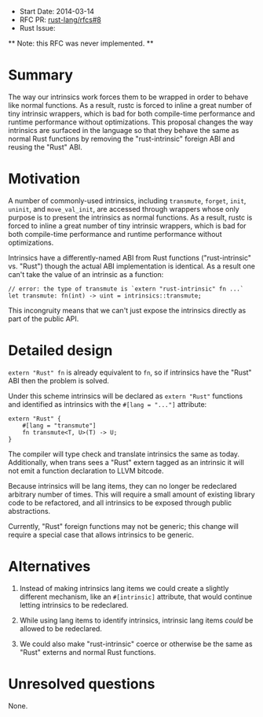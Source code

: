 - Start Date: 2014-03-14
- RFC PR: [rust-lang/rfcs#8](https://github.com/rust-lang/rfcs/pull/8)
- Rust Issue: 

** Note: this RFC was never implemented. **

# Summary

The way our intrinsics work forces them to be wrapped in order to
behave like normal functions. As a result, rustc is forced to inline a
great number of tiny intrinsic wrappers, which is bad for both
compile-time performance and runtime performance without
optimizations. This proposal changes the way intrinsics are surfaced
in the language so that they behave the same as normal Rust functions
by removing the "rust-intrinsic" foreign ABI and reusing the "Rust"
ABI.

# Motivation

A number of commonly-used intrinsics, including `transmute`, `forget`,
`init`, `uninit`, and `move_val_init`, are accessed through wrappers
whose only purpose is to present the intrinsics as normal functions.
As a result, rustc is forced to inline a great number of tiny
intrinsic wrappers, which is bad for both compile-time performance and
runtime performance without optimizations.

Intrinsics have a differently-named ABI from Rust functions
("rust-intrinsic" vs. "Rust") though the actual ABI implementation is
identical.  As a result one can't take the value of an intrinsic as a
function:

```
// error: the type of transmute is `extern "rust-intrinsic" fn ...`
let transmute: fn(int) -> uint = intrinsics::transmute;
```

This incongruity means that we can't just expose the intrinsics
directly as part of the public API.

# Detailed design

`extern "Rust" fn` is already equivalent to `fn`, so if intrinsics
have the "Rust" ABI then the problem is solved.

Under this scheme intrinsics will be declared as `extern "Rust"` functions
and identified as intrinsics with the `#[lang = "..."]` attribute:

```
extern "Rust" {
    #[lang = "transmute"]
    fn transmute<T, U>(T) -> U;
}
```

The compiler will type check and translate intrinsics the same as today.
Additionally, when trans sees a "Rust" extern tagged as an intrinsic
it will not emit a function declaration to LLVM bitcode.

Because intrinsics will be lang items, they can no longer be redeclared
arbitrary number of times. This will require a small amount of existing
library code to be refactored, and all intrinsics to be exposed through public
abstractions.

Currently, "Rust" foreign functions may not be generic; this change
will require a special case that allows intrinsics to be generic.

# Alternatives

1. Instead of making intrinsics lang items we could create a slightly
different mechanism, like an `#[intrinsic]` attribute, that would
continue letting intrinsics to be redeclared.

2. While using lang items to identify intrinsics, intrinsic lang items
*could* be allowed to be redeclared.

3. We could also make "rust-intrinsic" coerce or otherwise be the same
as "Rust" externs and normal Rust functions.

# Unresolved questions

None.
